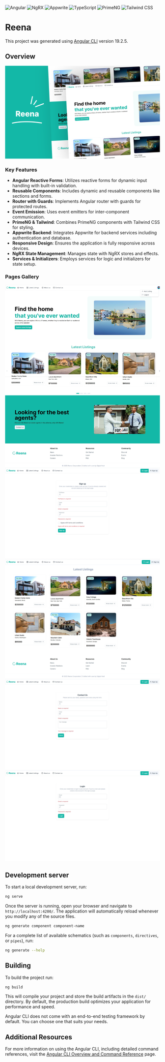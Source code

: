 ![Angular](https://img.shields.io/badge/Angular-DD0031?style=for-the-badge&logo=angular&logoColor=white)
![NgRX](https://img.shields.io/badge/NgRX-512BD4?style=for-the-badge&logo=ngrx&logoColor=white)
![Appwrite](https://img.shields.io/badge/Appwrite-F02E65?style=for-the-badge&logo=Appwrite&logoColor=black)
![TypeScript](https://img.shields.io/badge/TypeScript-007ACC?style=for-the-badge&logo=typescript&logoColor=white)
![PrimeNG](https://img.shields.io/badge/Prime_NG-D51007?style=for-the-badge&logo=primeng&logoColor=white)
![Tailwind CSS](https://img.shields.io/badge/Tailwind_CSS-38B2AC?style=for-the-badge&logo=tailwind-css&logoColor=white)

# Reena

This project was generated using [Angular CLI](https://github.com/angular/angular-cli) version 19.2.5.

## Overview
![Reena Cover](public/assets/images/ReenaCover.png)

### Key Features

- **Angular Reactive Forms**: Utilizes reactive forms for dynamic input handling with built-in validation.
- **Reusable Components**: Includes dynamic and reusable components like sections and forms.
- **Router with Guards**: Implements Angular router with guards for protected routes.
- **Event Emission**: Uses event emitters for inter-component communication.
- **PrimeNG & Tailwind**: Combines PrimeNG components with Tailwind CSS for styling.
- **Appwrite Backend**: Integrates Appwrite for backend services including authentication and database.
- **Responsive Design**: Ensures the application is fully responsive across devices.
- **NgRX State Management**: Manages state with NgRX stores and effects.
- **Services & Initializers**: Employs services for logic and initializers for state setup.

### Pages Gallery
![Reena Cover](public/assets/images/ReenaLandingPage.png)
![Reena Cover](public/assets/images/ReenaSignUpPage.png)
![Reena Cover](public/assets/images/ReenaListingsPage.png)
![Reena Cover](public/assets/images/ReenaContactUsPage.png)
![Reena Cover](public/assets/images/ReenaLoginPage.png)

## Development server

To start a local development server, run:

```bash
ng serve
```

Once the server is running, open your browser and navigate to `http://localhost:4200/`. The application will automatically reload whenever you modify any of the source files.

```bash
ng generate component component-name
```

For a complete list of available schematics (such as `components`, `directives`, or `pipes`), run:

```bash
ng generate --help
```

## Building

To build the project run:

```bash
ng build
```

This will compile your project and store the build artifacts in the `dist/` directory. By default, the production build optimizes your application for performance and speed.


Angular CLI does not come with an end-to-end testing framework by default. You can choose one that suits your needs.

## Additional Resources

For more information on using the Angular CLI, including detailed command references, visit the [Angular CLI Overview and Command Reference](https://angular.dev/tools/cli) page.
